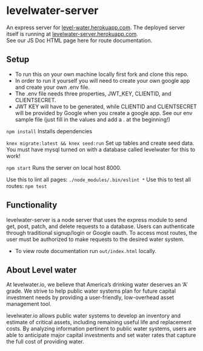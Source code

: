 # levelwater-server

An express server for [level-water.herokuapp.com](https://level-water.herokuapp.com).  The deployed server itself is running at [levelwater-server.herokuapp.com](https://levelwater-server.herokuapp.com).  
See our JS Doc HTML page here for route documentation.  

## Setup
- To run this on your own machine locally first fork and clone this repo.  
- In order to run it yourself you will need to create your own google app and create your own .env file.  
- The .env file needs three properties, JWT_KEY, CLIENTID, and CLIENTSECRET.  
- JWT KEY will have to be generated, while CLIENTID and CLIENTSECRET will be provided by Google when you create a google app. See our env sample file (just fill in the values and add a . at the beginning!)

`npm install`
Installs dependencies

`knex migrate:latest && knex seed:run`
Set up tables and create seed data.  You must have mysql turned on with a database called levelwater for this to work!

`npm start`
Runs the server on local host 8000.  

Use this to lint all pages: `./node_modules/.bin/eslint *`
Use this to test all routes: `npm test`

## Functionality
levelwater-server is a node server that uses the express module to send get, post, patch, and delete requests to a database.  Users can authenticate through traditional signup/login or Google oauth.  To access most routes, the user must be authorized to make requests to the desired water system.
- To view route documentation run `out/index.html` locally.   

## About Level water

At levelwater.io, we believe that America’s drinking water deserves an ‘A’ grade. We strive to help public water systems plan for future capital investment needs by providing a user-friendly, low-overhead asset management tool.

levelwater.io allows public water systems to develop an inventory and estimate of critical assets, including remaining useful life and replacement costs. By analyzing information pertinent to public water systems, users are able to anticipate major capital investments and set water rates that capture the full cost of providing water.
